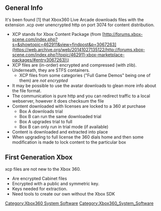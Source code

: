 ## General Info

It's been found \[1\] that Xbox360 Live Arcade downloads files with the
extension .xcp over unencrypted http on port 3074 for content
distribution.

  - XCP stands for Xbox Content Package \(from
    [http://forums.xbox-scene.com/index.php?s=&showtopic=462911&view=findpost&p=3067263](https://web.archive.org/web/20141027135122/http://forums.xbox-scene.com/index.php?/topic/462911-xbox-marketplace-packages/#entry3067263)\)
  - XCP files are (in-order) encrypted and compressed (with zlib). Underneath, they are STFS containers.
    - XCP files from some categories ("Full Game Demos" being one of them) are *not encrypted*
  - It may be possible to use the avatar downloads to glean more info
    about the file format.
  - The communication is pure http and you can redirect traffic to a
    local webserver, however it does checksum the file
  - Content downloaded with licenses are locked to a 360 at purchase
      - Box A downloads trial
      - Box B can run the same downloaded trial
      - Box A upgrades trial to full
      - Box B can only run in trial mode (if available)
  - Content is downloaded and extracted into place
  - When upgrading to full license the 360 dials home and then some
    modification is made to lock content to the particular box

## First Generation Xbox

xcp files are not new to the Xbox 360.

  - Are encrypted Cabinet files
  - Encrypted with a public and symmetric key.
  - Keys needed for extraction.
  - Need tools to create our own without the Xbox SDK

[Category:Xbox360 System
Software](Category:Xbox360_System_Software "wikilink")
[Category:Xbox360_System_Software](Category:Xbox360_System_Software "wikilink")